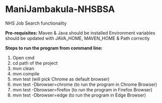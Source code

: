 # ManiJambakula-NHSBSA
NHS Job Search functionality

**Pre-requisites:**
Maven & Java should be installed
Environment variables should be updated with JAVA_HOME, MAVEN_HOME & Path correctly

**Steps to run the program from command line:**
1. Open cmd
2. cd path of the project
3. mvn clean
4. mvn compile
5. mvn test (will pick Chrome as default browser)
6. mvn test -Dbrowser=chrome (to run the program in Chrome Browser)
7. mvn test -Dbrowser=firefox (to run the program in Firefox Browser)
8. mvn test -Dbrowser=edge (to run the program in Edge Browser)
